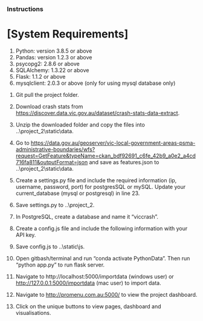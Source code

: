 ### Instructions  

# [System Requirements]
1) Python: version 3.8.5 or above 
2) Pandas: version 1.2.3 or above 
3) psycopg2: 2.8.6 or above 
4) SQLAlchemy: 1.3.22 or above 
5) Flask: 1.1.2 or above 
6) mysqlclient: 2.0.3 or above (only for using mysql database only)


1. Git pull the project folder. 

2. Download crash stats from https://discover.data.vic.gov.au/dataset/crash-stats-data-extract.



3. Unzip the downloaded folder and copy the files into
 ..\project_2\static\data.


4. Go to 
https://data.gov.au/geoserver/vic-local-government-areas-psma-administrative-boundaries/wfs?request=GetFeature&typeName=ckan_bdf92691_c6fe_42b9_a0e2_a4cd716fa811&outputFormat=json and save as features.json to  ..\project_2\static\data.


5. Create a settings.py file and include the required information (ip, username, password, port) for postgresSQL or mySQL. Update your current_database (mysql or postgresql) in line 23. 


6. Save settings.py to ..\project_2.


7. In PostgreSQL, create a database and name it “viccrash”. 


8. Create a config.js file and include the following information with your API key.


9. Save config.js  to ..\static\js.


10. Open gitbash/terminal and run “conda activate PythonData”. Then run “python app.py” to run flask server. 

11. Navigate to http://localhost:5000/importdata (windows user) or http://127.0.0.1:5000/importdata (mac user) to import data. 

12. Navigate to http://promenu.com.au:5000/ to view the project dashboard. 

13. Click on the unique buttons to view pages, dashboard and visualisations.
